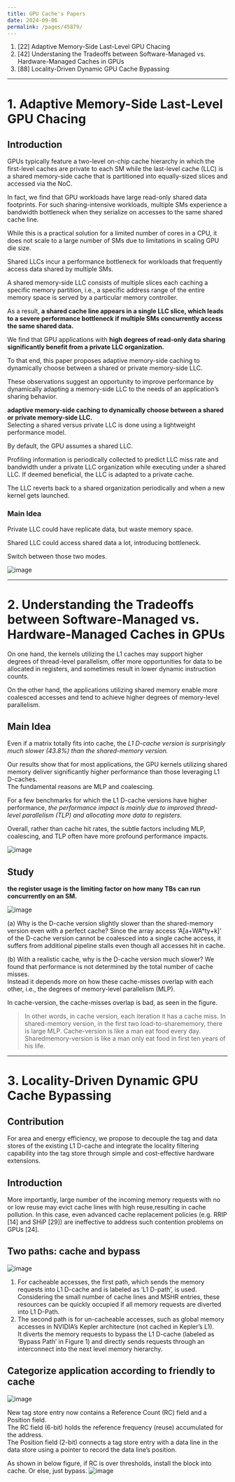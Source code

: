 ```yaml
---
title: GPU Cache's Papers
date: 2024-09-06
permalink: /pages/45879/
---
```


1. [22] Adaptive Memory-Side Last-Level GPU Chacing
2. [42] Understaning the Tradeoffs between Software-Managed vs. Hardware-Managed Caches in GPUs
3. [88] Locality-Driven Dynamic GPU Cache Bypassing


---
# 1. Adaptive Memory-Side Last-Level GPU Chacing
## Introduction

GPUs typically feature a two-level on-chip cache hierarchy in which the first-level caches are private to each SM while the last-level cache (LLC) is a shared memory-side cache that is partitioned into
equally-sized slices and accessed via the NoC.

In fact, we find that GPU workloads have large read-only shared data footprints. For such sharing-intensive workloads, multiple SMs experience a bandwidth bottleneck when
they serialize on accesses to the same shared cache line.

While this is a practical solution for a limited number of cores in a CPU, it does not scale to a large number of SMs due to limitations in scaling GPU die size.

Shared LLCs incur a performance bottleneck for workloads that frequently access data shared by multiple SMs.

A shared memory-side LLC consists of multiple slices each caching a specific memory partition, i.e., a specific address range of the entire memory space is served by a particular
memory controller.

As a result, **a shared cache line appears in a single LLC slice, which leads to a severe performance bottleneck if multiple SMs concurrently access the same shared data.**

We find that GPU applications with **high degrees of read-only data sharing significantly benefit from a private LLC organization.**

To that end, this paper proposes adaptive memory-side caching to dynamically choose between a shared or private memory-side LLC.

These observations suggest an opportunity to improve performance by dynamically adapting a memory-side LLC to the needs of an application’s sharing behavior.

**adaptive memory-side caching to dynamically choose between a shared or private memory-side LLC.** \
Selecting a shared versus private LLC is done using a lightweight performance model.

By default, the GPU assumes a shared LLC.

Profiling information is periodically collected to predict LLC miss rate and bandwidth under a private LLC organization while executing under a shared LLC. If deemed beneficial, the LLC is adapted to
a private cache.

The LLC reverts back to a shared organization periodically and when a new kernel gets launched.

### Main Idea

Private LLC could have replicate data, but waste memory space.

Shared LLC could access shared data a lot, introducing bottleneck.

Switch between those two modes.

![image](https://github.com/user-attachments/assets/8138dd9c-12e8-430d-8c65-43cae6d84a53)

---
# 2. Understanding the Tradeoffs between Software-Managed vs. Hardware-Managed Caches in GPUs

On one hand, the kernels utilizing the L1 caches may support higher degrees of thread-level parallelism, offer more opportunities for data to be 
allocated in registers, and sometimes result in lower dynamic instruction counts.

On the other hand, the applications utilizing shared memory enable more coalesced accesses and tend to achieve higher degrees of memory-level parallelism.

## Main Idea

Even if a matrix totally fits into cache, the *L1 D-cache version is surprisingly much slower (43.8%) than the shared-memory version.*

Our results show that for most applications, the GPU kernels utilizing shared memory deliver significantly higher performance than those leveraging L1 D-caches.\
The fundamental reasons are MLP and coalescing.

For a few benchmarks for which the L1 D-cache versions have higher performance, *the performance impact is mainly due to improved thread-level parallelism (TLP) and allocating more data to registers*.

Overall, rather than cache hit rates, the subtle factors including MLP, coalescing, and TLP often have more profound performance impacts.

![image](https://github.com/user-attachments/assets/0e261ecc-f3b0-49b6-b395-279278728977)

## Study

**the register usage is the limiting factor on how many TBs can run concurrently on an SM.**

![image](https://github.com/user-attachments/assets/0f68ab5a-0e84-49da-862f-9754f545b857)

(a) Why is the D-cache version slightly slower than the shared-memory version even with a perfect cache?
Since the array access ‘A[a+WA*ty+k]’ of the D-cache version cannot be coalesced into a single cache access, it suffers from additional pipeline stalls even though all accesses hit in cache.

(b) With a realistic cache, why is the D-cache version much slower?
We found that performance is not determined by the total number of cache misses.\
Instead it depends more on how these cache-misses overlap with each other, i.e., the degrees of memory-level parallelism (MLP).

In cache-version, the cache-misses overlap is bad, as seen in the figure.

> In other words, in cache version, each iteration it has a cache miss. In shared-memory version, in the first two load-to-sharememory, there is large MLP.
> Cache-version is like a man eat food every day. Sharedmemory-version is like a man only eat food in first ten years of his life.


---

# 3. Locality-Driven Dynamic GPU Cache Bypassing 


## Contribution
For area and energy efficiency, we propose to decouple the tag and data stores of the existing L1 D-cache and integrate the locality filtering capability into the tag store through simple and cost-effective hardware extensions.

## Introduction

More importantly, large number of the incoming memory requests with no or low reuse may evict cache lines with high reuse,resulting in cache pollution. In this case, even advanced cache replacement policies (e.g. RRIP [14] and SHiP [29]) are ineffective to address such contention problems on GPUs [24].

## Two paths: cache and bypass
![image](https://github.com/user-attachments/assets/e84718d5-b024-4fd0-85fb-adeabc79af45)

1. For cacheable accesses, the first path, which sends the memory requests into L1 D-cache and is labeled as ‘L1 D-path’, is used.\
   Considering the small number of cache lines and MSHR entries, these resources can be quickly occupied if all memory requests are diverted into L1 D-Path.
2. The second path is for un-cacheable accesses, such as global memory accesses in NVIDIA’s Kepler architecture (not cached in Kepler’s L1).\
   It diverts the memory requests to bypass the L1 D-cache (labeled as ‘Bypass Path’ in Figure 1) and directly sends requests through an interconnect into the next level memory hierarchy.

## Categorize application according to friendly to cache

![image](https://github.com/user-attachments/assets/b51c548f-4790-457e-a1af-d7218a7c9c98)

New tag store entry now contains a Reference Count (RC) field and a Position field.\
The RC field (6-bit) holds the reference frequency (reuse) accumulated for the address.\
The Position field (2-bit) connects a tag store entry with a data line in the data store using a pointer to record the data line’s position.

As shown in below figure, if RC is over thresholds, install the block into cache. Or else, just bypass.
![image](https://github.com/user-attachments/assets/fea29db6-abe5-4f47-89ed-c496db351ec6)





































